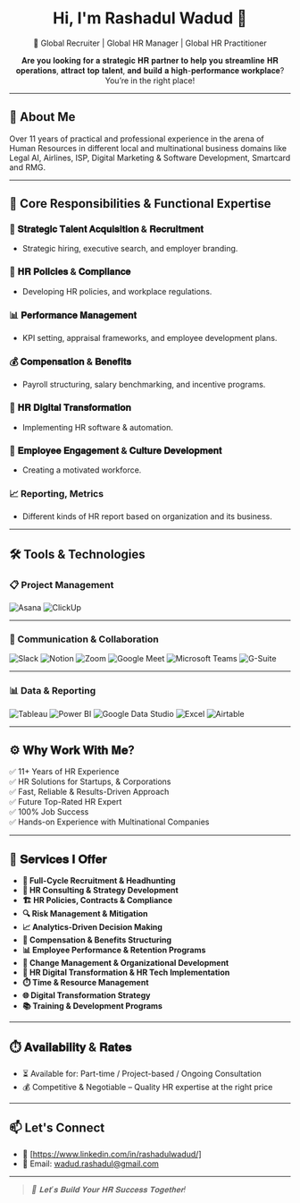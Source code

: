 <h1 align="center">Hi, I'm Rashadul Wadud 👋</h1>
<p align="center">
  🚀 Global Recruiter | Global HR Manager | Global HR Practitioner <br>
</p>

<p align="center">
  𝐀𝐫𝐞 𝐲𝐨𝐮 𝐥𝐨𝐨𝐤𝐢𝐧𝐠 𝐟𝐨𝐫 𝐚 𝐬𝐭𝐫𝐚𝐭𝐞𝐠𝐢𝐜 𝐇𝐑 𝐩𝐚𝐫𝐭𝐧𝐞𝐫 𝐭𝐨 𝐡𝐞𝐥𝐩 𝐲𝐨𝐮 𝐬𝐭𝐫𝐞𝐚𝐦𝐥𝐢𝐧𝐞 𝐇𝐑 𝐨𝐩𝐞𝐫𝐚𝐭𝐢𝐨𝐧𝐬, 𝐚𝐭𝐭𝐫𝐚𝐜𝐭 𝐭𝐨𝐩 𝐭𝐚𝐥𝐞𝐧𝐭, 𝐚𝐧𝐝 𝐛𝐮𝐢𝐥𝐝 𝐚 𝐡𝐢𝐠𝐡-𝐩𝐞𝐫𝐟𝐨𝐫𝐦𝐚𝐧𝐜𝐞 𝐰𝐨𝐫𝐤𝐩𝐥𝐚𝐜𝐞? You’re in the right place! <br>
</p>

---

## 🚀 About Me

Over 11 years of practical and professional experience in the arena of Human Resources in different local and multinational business domains like Legal AI, Airlines, ISP, Digital Marketing & Software Development, Smartcard and RMG.

---

## 🔧 Core Responsibilities & Functional Expertise

### 🎯 𝐒𝐭𝐫𝐚𝐭𝐞𝐠𝐢𝐜 𝐓𝐚𝐥𝐞𝐧𝐭 𝐀𝐜𝐪𝐮𝐢𝐬𝐢𝐭𝐢𝐨𝐧 & 𝐑𝐞𝐜𝐫𝐮𝐢𝐭𝐦𝐞𝐧𝐭
- Strategic hiring, executive search, and employer branding.

### 🔁 𝐇𝐑 𝐏𝐨𝐥𝐢𝐜𝐢𝐞𝐬 & 𝐂𝐨𝐦𝐩𝐥𝐢𝐚𝐧𝐜𝐞
- Developing HR policies, and workplace regulations.

### 📊 𝐏𝐞𝐫𝐟𝐨𝐫𝐦𝐚𝐧𝐜𝐞 𝐌𝐚𝐧𝐚𝐠𝐞𝐦𝐞𝐧𝐭
- KPI setting, appraisal frameworks, and employee development plans.

### 💰 𝐂𝐨𝐦𝐩𝐞𝐧𝐬𝐚𝐭𝐢𝐨𝐧 & 𝐁𝐞𝐧𝐞𝐟𝐢𝐭𝐬
- Payroll structuring, salary benchmarking, and incentive programs.

### 🧠 𝐇𝐑 𝐃𝐢𝐠𝐢𝐭𝐚𝐥 𝐓𝐫𝐚𝐧𝐬𝐟𝐨𝐫𝐦𝐚𝐭𝐢𝐨𝐧
- Implementing HR software & automation.

### 👥 𝐄𝐦𝐩𝐥𝐨𝐲𝐞𝐞 𝐄𝐧𝐠𝐚𝐠𝐞𝐦𝐞𝐧𝐭 & 𝐂𝐮𝐥𝐭𝐮𝐫𝐞 𝐃𝐞𝐯𝐞𝐥𝐨𝐩𝐦𝐞𝐧𝐭
- Creating a motivated workforce.

### 📈 Reporting, Metrics 
- Different kinds of HR report based on organization and its business.

---

## 🛠️ Tools & Technologies

### 📋 Project Management  
![Asana](https://img.shields.io/badge/Asana-273347?style=flat&logo=asana&logoColor=white) ![ClickUp](https://img.shields.io/badge/ClickUp-7B68EE?style=flat&logo=clickup&logoColor=white)  

---

### 🤝 Communication & Collaboration  
![Slack](https://img.shields.io/badge/Slack-4A154B?style=flat&logo=slack&logoColor=white)  ![Notion](https://img.shields.io/badge/Notion-000000?style=flat&logo=notion&logoColor=white)  ![Zoom](https://img.shields.io/badge/Zoom-2D8CFF?style=flat&logo=zoom&logoColor=white)  ![Google Meet](https://img.shields.io/badge/Google%20Meet-00897B?style=flat&logo=google-meet&logoColor=white)  ![Microsoft Teams](https://img.shields.io/badge/MS%20Teams-6264A7?style=flat&logo=microsoft-teams&logoColor=white)  ![G-Suite](https://img.shields.io/badge/G--Suite-4285F4?style=flat&logo=google&logoColor=white) 

---

### 📊 Data & Reporting  
![Tableau](https://img.shields.io/badge/Tableau-E97627?style=flat&logo=tableau&logoColor=white)  ![Power BI](https://img.shields.io/badge/PowerBI-F2C811?style=flat&logo=powerbi&logoColor=black)  ![Google Data Studio](https://img.shields.io/badge/Data%20Studio-4285F4?style=flat&logo=google-analytics&logoColor=white)  ![Excel](https://img.shields.io/badge/Microsoft%20Excel-217346?style=flat&logo=microsoft-excel&logoColor=white)  ![Airtable](https://img.shields.io/badge/Airtable-18BFFF?style=flat&logo=airtable&logoColor=white)

---

## ⚙️ 𝐖𝐡𝐲 𝐖𝐨𝐫𝐤 𝐖𝐢𝐭𝐡 𝐌𝐞?

✅ 11+ Years of HR Experience<br>
✅ HR Solutions for Startups, & Corporations<br>
✅ Fast, Reliable & Results-Driven Approach<br>
✅ Future Top-Rated HR Expert<br>
✅ 100% Job Success<br>
✅ Hands-on Experience with Multinational Companies<br>

---

## 📌 𝐒𝐞𝐫𝐯𝐢𝐜𝐞𝐬 𝐈 𝐎𝐟𝐟𝐞𝐫

- **🎯 Full-Cycle Recruitment & Headhunting**
- **🧭 HR Consulting & Strategy Development**
- **🏗️ HR Policies, Contracts & Compliance**
- **🔍 Risk Management & Mitigation**
- **📈 Analytics-Driven Decision Making**
- **💸 Compensation & Benefits Structuring**
- **📊 Employee Performance & Retention Programs**
- **🧠 Change Management & Organizational Development**
- **🔌 HR Digital Transformation & HR Tech Implementation**
- **⏱️ Time & Resource Management**
- **🌐 Digital Transformation Strategy**
- **📚 Training & Development Programs**

---
## ⏱️ 𝐀𝐯𝐚𝐢𝐥𝐚𝐛𝐢𝐥𝐢𝐭𝐲 & 𝐑𝐚𝐭𝐞𝐬
- ⏳ Available for: Part-time / Project-based / Ongoing Consultation<br>
- 💰 Competitive & Negotiable – Quality HR expertise at the right price<br>
---

## 📫 Let's Connect

- 💼 [https://www.linkedin.com/in/rashadulwadud/]   
- 💌 Email: [wadud.rashadul@gmail.com](mailto:wadud.rashadul@example.com)

---

> _📩 𝐋𝐞𝐭’𝐬 𝐁𝐮𝐢𝐥𝐝 𝐘𝐨𝐮𝐫 𝐇𝐑 𝐒𝐮𝐜𝐜𝐞𝐬𝐬 𝐓𝐨𝐠𝐞𝐭𝐡𝐞𝐫!_
